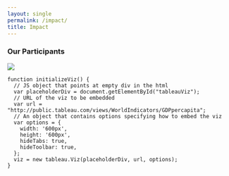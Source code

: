 ```yaml
---
layout: single
permalink: /impact/
title: Impact
---
```


<h3> Our Participants</h3>

<div class='tableauPlaceholder' id='viz1543963597647' style='position: relative'><noscript><a href='#'><img alt=' ' src='https:&#47;&#47;public.tableau.com&#47;static&#47;images&#47;SW&#47;SWC_impact7&#47;Participants_Knowledge&#47;1_rss.png' style='border: none' /></a></noscript><object class='tableauViz'  style='display:none;'><param name='host_url' value='https%3A%2F%2Fpublic.tableau.com%2F' /> <param name='embed_code_version' value='3' /> <param name='site_root' value='' /><param name='name' value='SWC_impact7&#47;Participants_Knowledge' /><param name='tabs' value='no' /><param name='toolbar' value='yes' /><param name='static_image' value='https:&#47;&#47;public.tableau.com&#47;static&#47;images&#47;SW&#47;SWC_impact7&#47;Participants_Knowledge&#47;1.png' /> <param name='animate_transition' value='yes' /><param name='display_static_image' value='yes' /><param name='display_spinner' value='yes' /><param name='display_overlay' value='yes' /><param name='display_count' value='yes' /></object></div>               

<script type='text/javascript'>                    
var divElement = document.getElementById('viz1543963597647'); 
var vizElement = divElement.getElementsByTagName('object')[0];               
vizElement.style.width='100%';vizElement.style.height=(divElement.offsetWidth*0.75)+'px';                  
var scriptElement = document.createElement('script');              
scriptElement.src = 'https://public.tableau.com/javascripts/api/viz_v1.js';                    vizElement.parentNode.insertBefore(scriptElement, vizElement);    
</script>

<script src="https://public.tableau.com/javascripts/api/viz_v1.js"></script>
<div id="tableauViz"></div>

```
function initializeViz() {
  // JS object that points at empty div in the html
  var placeholderDiv = document.getElementById("tableauViz");
  // URL of the viz to be embedded
  var url = "http://public.tableau.com/views/WorldIndicators/GDPpercapita";
  // An object that contains options specifying how to embed the viz
  var options = {
    width: '600px',
    height: '600px',
    hideTabs: true,
    hideToolbar: true,
  };
  viz = new tableau.Viz(placeholderDiv, url, options);
}
```
